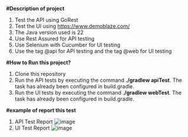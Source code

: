 **#Description of project**
1. Test the API using GoRest
2. Test the UI using https://www.demoblaze.com/
3. The Java version used is 22
4. Use Rest Assured for API testing
5. Use Selenium with Cucumber for UI testing
6. Use the tag @api for API testing and the tag @web for UI testing
   
**#How to Run this project?**
1. Clone this repository
2. Run the API tests by executing the command **./gradlew apiTest**. The task has already been configured in build.gradle.
3. Run the UI tests by executing the command **./gradlew webTest**. The task has already been configured in build.gradle.

**#example of report this test**
1. API Test Report ![image](https://github.com/user-attachments/assets/87180d9e-1e41-4ca7-887b-d9d382c75503)
2. UI Test Report ![image](https://github.com/user-attachments/assets/d8b0c07c-6a94-40e6-b0c6-d79785609bef)

